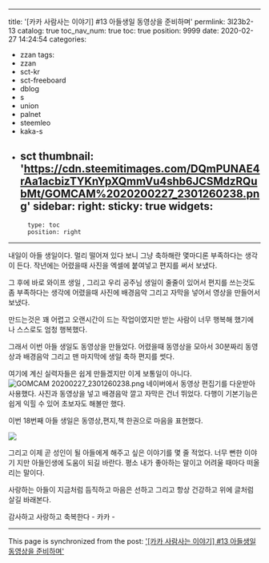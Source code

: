 
---
title: '[카카 사람사는 이야기] #13 아들생일 동영상을 준비하며'
permlink: 3l23b2-13
catalog: true
toc_nav_num: true
toc: true
position: 9999
date: 2020-02-27 14:24:54
categories:
- zzan
tags:
- zzan
- sct-kr
- sct-freeboard
- dblog
- s
- union
- palnet
- steemleo
- kaka-s
- sct
thumbnail: 'https://cdn.steemitimages.com/DQmPUNAE4rAa1acbizTYKnYpXQmmVu4shb6JCSMdzRQubMt/GOMCAM%2020200227_2301260238.png'
sidebar:
    right:
        sticky: true
widgets:
    -
        type: toc
        position: right
---


내일이 아들 생일이다. 
멀리 떨어져 있다 보니 그냥 축하해란 몇마디론
부족하다는 생각이 든다. 작년에는  어렸을때 사진을 엑셀에 
붙여넣고 편지를 써서 보냈다. 

그 후에 바로 와이프 생일 , 그리고 우리 공주님 생일이
줄줄이 있어서 편지를 쓰는것도 좀 부족하다는 생각에
어렸을때 사진에 배경음악 그리고 자막을  넣어서 
영상을 만들어서 보냈다.  

만드는것은 꽤 어렵고 오랜시간이 드는 작업이였지만 
받는 사람이 너무 행복해 했기에 나 스스로도 엄청 행복했다.

그래서 이번 아들 생일도 동영상을 만들었다. 
어렸을때 동영상을 모아서 30분짜리 동영상과
배경음악 그리고 맨 마지막에 생일 축하 편지를 썻다. 

여기에 계신 실력자들은 쉽게 만들겠지만 이게 보통일이 아니다.
![GOMCAM 20200227_2301260238.png](https://cdn.steemitimages.com/DQmPUNAE4rAa1acbizTYKnYpXQmmVu4shb6JCSMdzRQubMt/GOMCAM%2020200227_2301260238.png)
 네이버에서 동영상 편집기를 다운받아 사용했다. 
사진과 동영상을 넣고 배경음악 깔고 자막은 건너 뛰었다. 
다행이 기본기능은 쉽게 익힐 수 있어 초보자도 해볼만 했다.

이번 18번째 아들 생일은 동영상,편지,책 한권으로  마음을 표현했다.


![](https://cdn.steemitimages.com/DQma3t6CJKpm3zeDCGuBDWQfjW73Aq5LDuVYVpRneydEJmm/image.png)
  
그리고 이제 곧 성인이 될 아들에게 해주고 싶은 이야기를 몇 줄 적었다.
너무 뻔한 이야기 지만 아들인생에 도움이 되길 바란다. 
평소 내가 좋아하는 말이고 어려울 때마다 떠올리는 말이다.

사랑하는 아들이 지금처럼 듬직하고 마음은 선하고
그리고 항상 건강하고 위에 글처럼 살길 바래본다. 

감사하고 사랑하고 축복한다 -  카카 -

- - -

This page is synchronized from the post: ['[카카 사람사는 이야기] #13 아들생일 동영상을 준비하며'](https://steemit.com/@kibumh/3l23b2-13)
